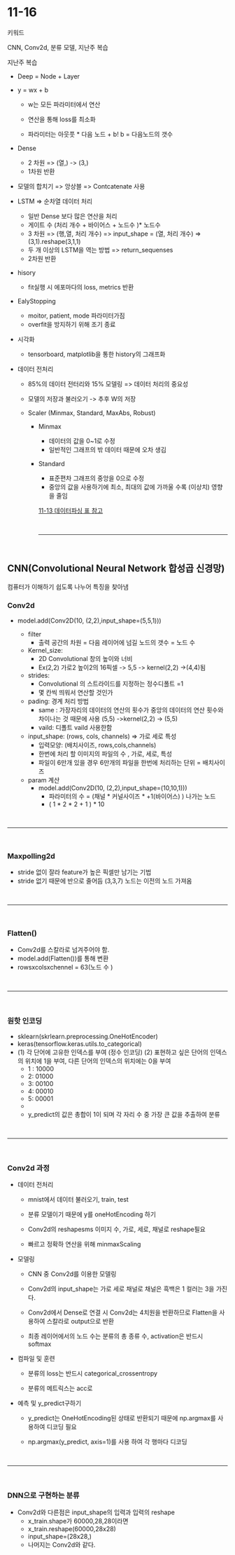 # 11-16

키워드 

CNN, Conv2d, 분류 모델, 지난주 복습

지난주 복습

- Deep = Node + Layer

- y = wx + b
  - w는 모든 파라미터에서 연산

  - 연산을 통해 loss를 최소화 
  - 파라미터는 아웃풋 * 다음 노드 + b! b = 다음노드의 갯수 

- Dense

  - 2 차원 => (열,) -> (3,)
  - 1차원 반환

- 모델의 합치기 => 앙상블 => Contcatenate 사용 

- LSTM  => 순차열 데이터 처리 

  - 일반 Dense 보다 많은 연산을 처리
  - 게이트 수 (처리 개수 + 바이어스 + 노드수 )* 노드수
  - 3 차원 => (행,열, 처리 개수) => input_shape = (열, 처리 개수) =>(3,1).reshape(3,1,1)
  - 두 개 이상의 LSTM을 역는 방법 => return_sequenses
  - 2차원 반환

- hisory

  - fit실행 시 에포마다의 loss, metrics  반환

- EalyStopping

  - moitor, patient, mode 파라미터가짐
  - overfit을 방지하기 위해 조기 종료

- 시각화

  - tensorboard, matplotlib을 통한 history의 그래프화

- 데이터 전처리

  - 85%의 데이터 전터리와 15% 모델링 => 데이터 처리의 중요성

  - 모델의 저장과 불러오기 -> 추후 W의 저장

  - Scaler (Minmax, Standard, MaxAbs, Robust)

    - Minmax 

      - 데이터의 값을 0~1로 수정
      - 일반적인 그래프의 밖 데이터 때문에 오차 생김

    - Standard

      - 표준편차 그래프의 중앙을 0으로 수정
      - 중앙의 값을 사용하기에 최소, 최대의 값에 가까울 수록 (이상치) 영향을 줄임

      <a href='https://github.com/Kmmanki/bit_seoul/blob/main/markdown/11-13%20%EB%8D%B0%EC%9D%B4%ED%84%B0%20%ED%8C%8C%EC%8B%B1%2C%20%EB%AA%A8%EB%8D%B8%EC%9D%98%20%EC%A0%80%EC%9E%A5%EA%B3%BC%20%EB%A1%9C%EB%93%9C%2C%20%EB%8D%B0%EC%9D%B4%ED%84%B0%EC%9D%98%20%EC%8B%9C%EA%B0%81%ED%99%94%2C%20%EC%A0%84%EC%B2%98%EB%A6%AC.md#%EC%A0%84%EC%B2%98%EB%A6%ACkeras34_minmax'>11-13 데이터파싱 표 참고</a>

      <br>

      ------------

      <br>

## CNN(Convolutional Neural Network 합성곱 신경망)

컴퓨터가 이해하기 쉽도록 나누어 특징을 찾아냄

### Conv2d

 - model.add(Conv2D(10, (2,2),input_shape=(5,5,1))) 

    - filter
      	- 출력 공간의 차원 = 다음 레이어에 넘길 노드의 갯수 = 노드 수 
    - Kernel_size:
       -  2D Convolutional  창의 높이와 너비 
       - Ex(2,2) 가로2 높이2의 16픽셀 -> 5,5 -> kernel(2,2) ->(4,4)됨
    - strides: 
       - Convolutional 의 스트라이드를 지정하는 정수디폴트 =1 
       - 몇 칸씩 띄워서 연산할 것인가
    - pading: 경계 처리 방법
       - same : 가장자리의 데이터의 연산의 횟수가 중앙의 데이터의 연산 횟수와 차이나는 것 때문에 사용 (5,5) ->kernel(2,2) -> (5,5)
       - vaild: 디폴트 vaild 사용한함
    - input_shape: (rows, cols, channels) => 가로 세로 특성
       - 입력모양: (배치사이즈, rows,cols,channels) 
       - 한번에 처리 할 이미지의 파일의 수 , 가로, 세로, 특성
       - 파일이 6만개 있을 경우 6만개의 파일을 한번에 처리하는 단위  = 배치사이즈
    - param 계산
       - model.add(Conv2D(10, (2,2),input_shape=(10,10,1)))
          - 파라미터의 수 = (채널 * 커널사이즈 * +1(바이어스) ) 나가는 노드
          - ( 1 * 2 * 2 + 1 ) * 10 
<br>

------
<br>

### Maxpolling2d

   - stride 없이 잘라 feature가 높은 픽셀만 남기는 기법
   - stride 없기 때문에 반으로 줄어듬 (3,3,7) 노드는 이전의 노드 가져옴
<br>

------

<br>

### Flatten()

   - Conv2d를 스칼라로 넘겨주어야 함.
   - model.add(Flatten())를 통해  변환
   - rowsxcolsxchennel = 63(노드 수 )

<br>

-------

<br>

### 원핫 인코딩

   - sklearn(skrlearn.preprocessing.OneHotEncoder)
   - keras(tensorflow.keras.utils.to_categorical)
   - (1) 각 단어에 고유한 인덱스를 부여 (정수 인코딩)
     (2) 표현하고 싶은 단어의 인덱스의 위치에 1을 부여, 다른 단어의 인덱스의 위치에는 0을 부여
      - 1 : 10000
      - 2: 01000
      - 3: 00100
      - 4: 00010
      - 5: 00001
      - <br>
      - y_predict의 값은 총합이 1이 되며  각 자리 수 중 가장 큰 값을 추출하여  분류

<br>

-------

<br>

### Conv2d 과정

- 데이터 전처리

   - mnist에서 데이터 불러오기, train, test

   - 분류 모델이기 때문에 y를 oneHotEncoding 하기

   - Conv2d의 reshapesms 이미지 수, 가로, 세로, 채널로 reshape필요

   - 빠르고 정확하 연산을 위해 minmaxScaling

- 모델링

   - CNN 중 Conv2d를 이용한 모델링

   - Conv2d의 input_shape는 가로 세로 채널로 채널은 흑백은 1 컬러는 3을 가진다.

   - Conv2d에서 Dense로 연결 시 Conv2d는 4치원을 반환하므로 Flatten을 사용하여 스칼라로 output으로 반환

   - 최종 레이어에서의 노드 수는 분류의 총 종류 수, activation은 반드시 softmax

- 컴파일 및 훈련

   - 분류의 loss는 반드시 categorical_crossentropy

   - 분류의 메트릭스는 acc로 

- 예측 및 y_predict구하기

   - y_predict는 OneHotEncoding된 상태로 반환되기 때문에 np.argmax를 사용하여 디코딩 필요

   - np.argmax(y_predict, axis=1)를 사용 하여 각 행마다 디코딩

<br>

-------

<br>

### DNN으로 구현하는 분류

- Conv2d와 다른점은 input_shape의 입력과 입력의 reshape
   - x_train.shape가 60000,28,28이라면
   - x_train.reshape(60000,28x28)
   - input_shape=(28x28,) 
   - 나머지는 Conv2d와 같다.















